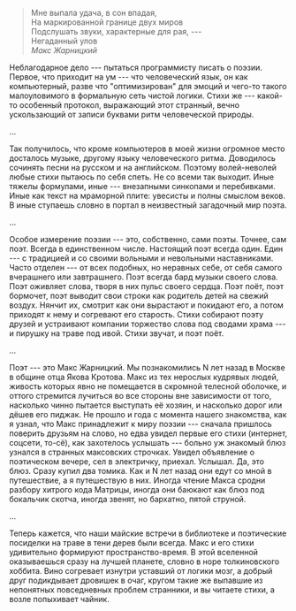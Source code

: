 > Мне выпала удача, в сон впадая,  
> На маркированной границе двух миров  
> Подслушать звуки, характерные для рая, ---  
> Негаданный улов  
> _Макс Жарницкий_

Неблагодарное дело --- пытаться программисту писать о поэзии. Первое,
что приходит на ум --- что человеческий язык, он как компьютерный,
разве что "оптимизирован" для эмоций и чего-то такого малоуловимого в
формальную сеть чистой логики. Стихи же --- какой-то особенный протокол,
выражающий этот странный, вечно ускользающий от записи буквами ритм
человеческой природы.

...

Так  получилось, что  кроме компьютеров  в моей  жизни огромное  место
досталось музыке, другому языку  человеческого ритма.  Доводилось
сочинять  песни на  русском и на английском. Поэтому волей-неволей
любые стихи пытаюсь по себя спеть. Не со всеми так выходит. Иные
тяжелы формулами, иные --- внезапными синкопами и перебивками. Иные
как текст на мраморной плите: увесисты и полны смыслом веков. В иные
ступаешь словно в портал в неизвестный загадочный мир поэта.

...

Особое измерение поэзии --- это, собственно, сами поэты. Точнее, сам
поэт. Всегда в единственном числе. Настоящий поэт всегда один. Един
--- с традицией и со своими вольными и невольными наставниками. Часто
отделен --- от всех подобных, но неравных себе, от себя самого
вчерашнего или завтрашнего. Поэт всегда бард музыки своего слова. Поэт
оживляет слова, творя в них пульс своего сердца. Поэт поёт, поэт
бормочет, поэт выводит свои строки как родитель детей на свежий
воздух. Нянчит их, смотрит как они вырастают и покидают его, а потом
приходят к нему и согревают его старость. Стихи собирают поэту друзей
и устраивают компании торжество слова под сводами храма --- и пирушку
на траве под ивой. Стихи звучат, и поэт поёт.

...

Поэт --- это Макс Жарницкий. Мы познакомились N лет назад в Москве в
общине отца Якова Кротова. Макс из тех нерослых кудрявых людей,
живость которых явно не помещается в скромной телесной оболочке, и
оттого стремится лучиться во все стороны вне зависимости от того,
насколько чинно пытается выступать её хозяин, и насколько дорог или
дёшев его пиджак. Не прошло и года с момента нашего знакомства, как я
узнал, что Макс принадлежит к миру поэзии --- сначала пришлось
поверить друзьям на слово, но едва увидел первые его стихи (интернет,
соцсети, то-сё), как захотелось услышать --- больно уж знакомый блюз
узнался в странных максовских строчках. Увидел объявление о
поэтическом вечере, сел в электричку, приехал. Услышал. Да, это
блюз. Сразу купил два томика. Как и N лет назад они едут со мной в
путешествие, а я путешествую в них. Иногда чтение Макса сродни разбору
хитрого кода Матрицы, иногда они баюкают как блюз под бокальчик
скотча, иногда звенят, но бархатно, пятой струной.

...

Теперь кажется, что наши майские встречи в библиотеке и поэтические посиделки
на траве в тени дерев были всегда. Макс и его стихи удивительно
формируют пространство-время. В этой вселенной оказываешься сразу на
лучшей планете, словно в норе толкиновского хоббита. Вино согревает
изнутри уставший от логики мозг, а добрый друг подикдывает дровишек в
очаг, кругом такие же выпавшие из непонятных повседневных проблем
странники, и вы читаете стихи, а возле попыхивает чайник.
